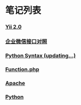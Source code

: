 # 笔记列表

### [Yii 2.0](http://note.youdao.com/noteshare?id=4c7cd9ddf199f684bfb87dea6d3ac435)

### [企业微信接口对照](http://note.youdao.com/noteshare?id=e47cbbcb84f19efa12d8f4bd043392b5)

### [Python Syntax (updating...)](http://note.youdao.com/noteshare?id=e291cede6cc869bea1a6b5d34555d12f)

### [Function.php](http://note.youdao.com/noteshare?id=e9c1860ea92fad56cde13e9a3b21b9b5)

### [Apache](http://note.youdao.com/noteshare?id=8ba42b659e2f3a37511f5f734d6069bd&sub=B88E21D28D9F4E79832E6CBEEBE6E704)

### [Python](http://note.youdao.com/noteshare?id=1fbc14a9c683b831def7a37c4d3c7988)
